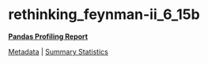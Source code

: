 # rethinking_feynman-ii_6_15b

[**Pandas Profiling Report**](https://epistasislab.github.io/pmlb/profile/rethinking_feynman-ii_6_15b.html)

[Metadata](metadata.yaml) | [Summary Statistics](summary_stats.tsv)


